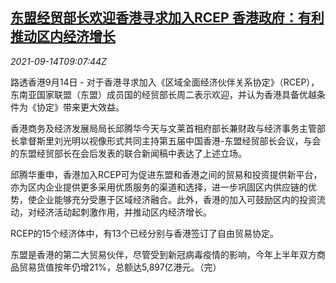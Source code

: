 <!--1631611863000-->
[东盟经贸部长欢迎香港寻求加入RCEP 香港政府：有利推动区内经济增长](https://cn.reuters.com/article/asean-hk-rcep-0914-idCNKBS2GA0OL)
------

<div><i>2021-09-14T09:07:44Z</i></div><p>路透香港9月14日 - 对于香港寻求加入《区域全面经济伙伴关系协定》（RCEP），东南亚国家联盟（东盟）成员国的经贸部长周二表示欢迎，并认为香港具备优越条件为《协定》带来更大效益。</p><p>香港商务及经济发展局局长邱腾华今天与文莱首相府部长兼财政与经济事务主管部长拿督斯里刘光明以视像形式共同主持第五届中国香港-东盟经贸部长会议，与会的东盟经贸部长在会后发表的联合新闻稿中表达了上述立场。</p><p>邱腾华重申，香港加入RCEP可为促进东盟和香港之间的贸易和投资提供新平台，亦为区内企业提供更多采用优质服务的渠道和选择，进一步巩固区内供应链的优势，使企业能够充分受惠于区域经济融合。此外，香港的加入可鼓励区内的投资流动，对经济活动起刺激作用，并推动区内经济增长。</p><p>RCEP的15个经济体中，有13个已经分别与香港签订了自由贸易协定。</p><p>东盟是香港的第二大贸易伙伴，尽管受到新冠病毒疫情的影响，今年上半年双方商品贸易货值按年仍增21%，总额达5,897亿港元。（完）</p>
